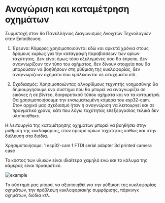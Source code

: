 # Αναγώριση και καταμέτρηση οχημάτων
Συμμετοχή στον 6o Πανελλήνιος Διαγωνισμός Ανοιχτών Τεχνολογιών στην Εκπαίδευση

1. Έρευνα:
Κάμερες χρησιμοποιούνται εδώ και αρκετά χρόνια στους δρόμους κυρίως για την καταγραφή παραβιάσεων των ορίων ταχύτητας.
Δεν είναι όμως τόσο εξελιγμένες όσο θα έπρεπε. Δεν αναγνωρίζουν τον τύπο του οχήματος, δεν δίνουν στοιχεία που θα μπορούσαν να βοηθήσουν στη ρύθμιση της κυκλοφορίας, δεν αναγνωρίζουν οχήματα που εμπλέκονται σε ατυχήματα κτλ.

2. Σχεδιασμός:
Χρησιμοποιώντας αλγορίθμους τεχνητής νοημοσύνης θα δημιουργήσουμε ένα σύστημα που θα μπορεί να αναγνωρίζει σε εικόνες ή σε βίντεο, διαφορετικού τύπου οχήματα και να τα καταμετρά.
Θα χρησιμοποιήσουμε την ενσωματωμένη κάμερα του esp32-cam. Στον αρχικό μας σχεδιασμό ήταν η αναγνώριση να λειτουργεί και σε πραγματικό χρόνο, κάτι που λόγω ταχύτητας επεξεργασίας τελικά δεν υλοποιήθηκε.

Η λειτουργία της καταμέτρησης οχημάτων μπορεί να βοηθήσει στην ρύθμιση της κυκλοφορίας, στον ορισμό ορίων ταχύτητας καθώς και στην διέλευση στα διόδια.

Χρησιμοποιήσαμε:
1 esp32-cam
1 FTDI serial adapter
3d printed camera case

Το κόστος των υλικών είναι ιδιαίτερα χαμηλό ενώ και το κάλυμα της κάμερας είναι προαιρετικό.

![example](https://github.com/kostart13/image-recognition/assets/99647289/db216ebd-e210-455c-b535-7a5a453c5ab8)

Το σύστημά μας μπορεί να αξιοποιηθεί για την ρύθμιση της κυκλοφορίας οχημάτων, την πρόβλεψη κυκλοφοριακής συμφόρισης, πάρκινγκ οχημάτων, διόδια κτλ.


